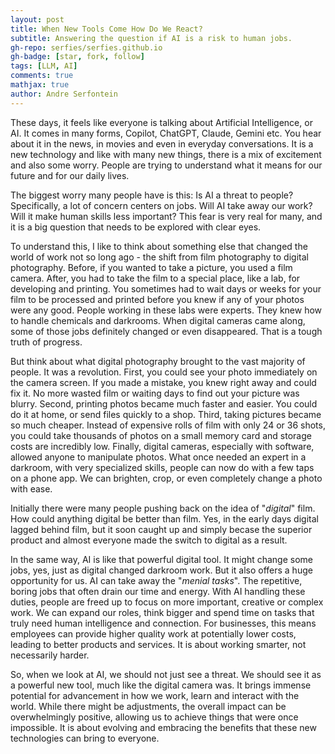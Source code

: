 ```yaml
---
layout: post
title: When New Tools Come How Do We React?
subtitle: Answering the question if AI is a risk to human jobs.
gh-repo: serfies/serfies.github.io
gh-badge: [star, fork, follow]
tags: [LLM, AI]
comments: true
mathjax: true
author: Andre Serfontein
---
```


These days, it feels like everyone is talking about Artificial Intelligence, or AI. It comes in many forms, Copilot, ChatGPT, Claude, Gemini etc. You hear about it in the news, in movies and even in everyday conversations. It is a new technology and like with many new things, there is a mix of excitement and also some worry. People are trying to understand what it means for our future and for our daily lives.

The biggest worry many people have is this: Is AI a threat to people? Specifically, a lot of concern centers on jobs. Will AI take away our work? Will it make human skills less important? This fear is very real for many, and it is a big question that needs to be explored with clear eyes.

To understand this, I like to think about something else that changed the world of work not so long ago - the shift from film photography to digital photography. Before, if you wanted to take a picture, you used a film camera. After, you had to take the film to a special place, like a lab, for developing and printing. You sometimes had to wait days or weeks for your film to be processed and printed before you knew if any of your photos were any good. People working in these labs were experts. They knew how to handle chemicals and darkrooms. When digital cameras came along, some of those jobs definitely changed or even disappeared. That is a tough truth of progress.

But think about what digital photography brought to the vast majority of people. It was a revolution. First, you could see your photo immediately on the camera screen. If you made a mistake, you knew right away and could fix it. No more wasted film or waiting days to find out your picture was blurry. Second, printing photos became much faster and easier. You could do it at home, or send files quickly to a shop. Third, taking pictures became so much cheaper. Instead of expensive rolls of film with only 24 or 36 shots, you could take thousands of photos on a small memory card and storage costs are incredibly low. Finally, digital cameras, especially with software, allowed anyone to manipulate photos. What once needed an expert in a darkroom, with very specialized skills, people can now do with a few taps on a phone app. We can brighten, crop, or even completely change a photo with ease.

Initially there were many people pushing back on the idea of "*digital*" film. How could anything digital be better than film. Yes, in the early days digital lagged behind film, but it soon caught up and simply becase the superior product and almost everyone made the switch to digital as a result.

In the same way, AI is like that powerful digital tool. It might change some jobs, yes, just as digital changed darkroom work. But it also offers a huge opportunity for us. AI can take away the "*menial tasks*". The repetitive, boring jobs that often drain our time and energy. With AI handling these duties, people are freed up to focus on more important, creative or complex work. We can expand our roles, think bigger and spend time on tasks that truly need human intelligence and connection. For businesses, this means employees can provide higher quality work at potentially lower costs, leading to better products and services. It is about working smarter, not necessarily harder.

So, when we look at AI, we should not just see a threat. We should see it as a powerful new tool, much like the digital camera was. It brings immense potential for advancement in how we work, learn and interact with the world. While there might be adjustments, the overall impact can be overwhelmingly positive, allowing us to achieve things that were once impossible. It is about evolving and embracing the benefits that these new technologies can bring to everyone.